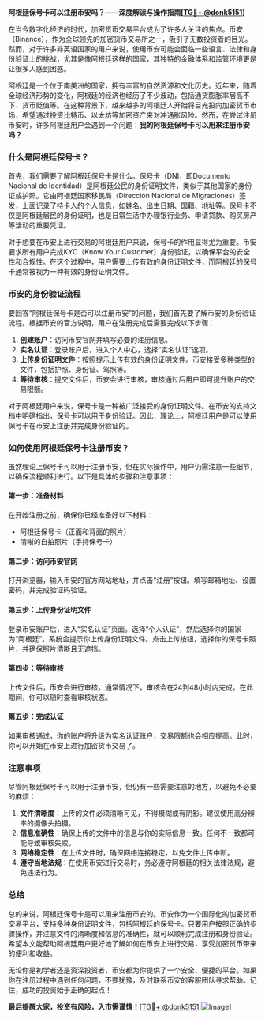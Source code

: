 **阿根廷保号卡可以注册币安吗？——深度解读与操作指南[[TG💪+ @donk5151](https://t.me/s/donk5151)]**

在当今数字化经济的时代，加密货币交易平台成为了许多人关注的焦点。币安（Binance），作为全球领先的加密货币交易所之一，吸引了无数投资者的目光。然而，对于许多非英语国家的用户来说，使用币安可能会面临一些语言、法律和身份验证上的挑战，尤其是像阿根廷这样的国家，其独特的金融体系和监管环境更是让很多人感到困惑。

阿根廷是一个位于南美洲的国家，拥有丰富的自然资源和文化历史。近年来，随着全球经济形势的变化，阿根廷的经济也经历了不少波动，包括通货膨胀率居高不下、货币贬值等。在这种背景下，越来越多的阿根廷人开始将目光投向加密货币市场，希望通过投资比特币、以太坊等加密资产来对冲通胀风险。然而，在尝试注册币安时，许多阿根廷用户会遇到一个问题：**我的阿根廷保号卡可以用来注册币安吗？**

### 什么是阿根廷保号卡？

首先，我们需要了解阿根廷保号卡是什么。保号卡（DNI，即Documento Nacional de Identidad）是阿根廷公民的身份证明文件，类似于其他国家的身份证或护照。它由阿根廷国家移民局（Dirección Nacional de Migraciones）签发，上面记录了持卡人的个人信息，如姓名、出生日期、国籍、地址等。保号卡不仅是阿根廷居民的身份证明，也是日常生活中办理银行业务、申请贷款、购买房产等活动的重要凭证。

对于想要在币安上进行交易的阿根廷用户来说，保号卡的作用显得尤为重要。币安要求所有用户完成KYC（Know Your Customer）身份验证，以确保平台的安全性和合规性。在这个过程中，用户需要上传有效的身份证明文件，而阿根廷的保号卡通常被视为一种有效的身份证明文件。

### 币安的身份验证流程

要回答“阿根廷保号卡是否可以注册币安”的问题，我们首先要了解币安的身份验证流程。根据币安的官方说明，用户在注册完成后需要完成以下步骤：

1. **创建账户**：访问币安官网并填写必要的注册信息。
2. **实名认证**：登录账户后，进入个人中心，选择“实名认证”选项。
3. **上传身份证明文件**：按照提示上传有效的身份证明文件。币安接受多种类型的文件，包括护照、身份证、驾照等。
4. **等待审核**：提交文件后，币安会进行审核，审核通过后用户即可提升账户的交易限额。

对于阿根廷用户来说，保号卡是一种被广泛接受的身份证明文件。在币安的支持文档中明确指出，保号卡可以用于身份验证。因此，理论上，阿根廷用户是可以使用保号卡在币安上注册并完成身份验证的。

### 如何使用阿根廷保号卡注册币安？

虽然理论上保号卡可以用于注册币安，但在实际操作中，用户仍需注意一些细节，以确保流程顺利进行。以下是具体的步骤和注意事项：

#### 第一步：准备材料
在开始注册之前，确保你已经准备好以下材料：
- 阿根廷保号卡（正面和背面的照片）
- 清晰的自拍照片（手持保号卡）

#### 第二步：访问币安官网
打开浏览器，输入币安的官方网站地址，并点击“注册”按钮。填写邮箱地址、设置密码，并完成验证码验证。

#### 第三步：上传身份证明文件
登录币安账户后，进入“实名认证”页面。选择“个人认证”，然后选择你的国家为“阿根廷”。系统会提示你上传身份证明文件。点击上传按钮，选择你的保号卡照片，并确保照片清晰且无遮挡。

#### 第四步：等待审核
上传文件后，币安会进行审核。通常情况下，审核会在24到48小时内完成。在此期间，你可以随时查看审核状态。

#### 第五步：完成认证
如果审核通过，你的账户将升级为实名认证账户，交易限额也会相应提高。此时，你可以开始在币安上进行加密货币交易了。

### 注意事项

尽管阿根廷保号卡可以用于注册币安，但仍有一些需要注意的地方，以避免不必要的麻烦：

1. **文件清晰度**：上传的文件必须清晰可见，不得模糊或有阴影。建议使用高分辨率的摄像头拍摄。
2. **信息准确性**：确保上传的文件中的信息与你的实际信息一致。任何不一致都可能导致审核失败。
3. **网络稳定性**：在上传文件时，确保网络连接稳定，以免文件上传中断。
4. **遵守当地法规**：在使用币安进行交易时，务必遵守阿根廷的相关法律法规，避免违法行为。

### 总结

总的来说，阿根廷保号卡是可以用来注册币安的。币安作为一个国际化的加密货币交易平台，支持多种身份证明文件，包括阿根廷的保号卡。只要用户按照正确的步骤操作，并注意文件的清晰度和信息的准确性，就可以顺利完成注册和身份验证。希望本文能帮助阿根廷用户更好地了解如何在币安上进行交易，享受加密货币带来的便利和收益。

无论你是初学者还是资深投资者，币安都为你提供了一个安全、便捷的平台。如果你在注册过程中遇到任何问题，不要犹豫，及时联系币安的客服团队寻求帮助。记住，成功的投资始于正确的起点！

**最后提醒大家，投资有风险，入市需谨慎！**[[TG💪+ @donk5151](https://t.me/s/donk5151) ![Image](https://i.postimg.cc/rwNCRYN7/Snipaste-2025-04-30-17-27-05.png)]